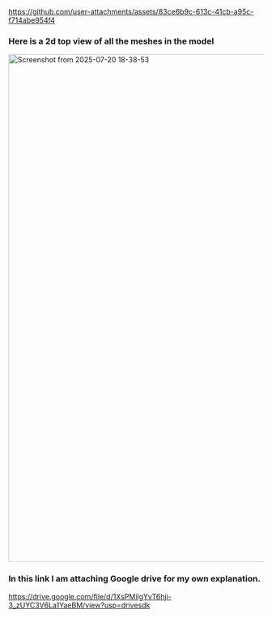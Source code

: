 



https://github.com/user-attachments/assets/83ce6b9c-613c-41cb-a95c-f714abe954f4


### Here is a 2d top view of all the meshes in the model 
<img width="1842" height="1004" alt="Screenshot from 2025-07-20 18-38-53" src="https://github.com/user-attachments/assets/e33e8e5f-d793-4031-ad1e-5797ed98be29" />



### In this link I am attaching Google drive for my own explanation.

https://drive.google.com/file/d/1XsPMilgYvT6hji-3_zUYC3V6La1YaeBM/view?usp=drivesdk

